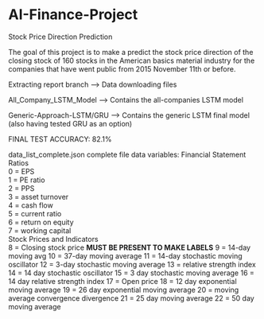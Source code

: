 # AI-Finance-Project
Stock Price Direction Prediction

The goal of this project is to make a predict the stock price direction of the closing stock of 160 stocks in the American basics material industry for the companies that have went public from 2015 November 11th or before.

Extracting report branch --> Data downloading files

All_Company_LSTM_Model --> Contains the all-companies LSTM model

Generic-Approach-LSTM/GRU --> Contains the generic LSTM final model (also having tested GRU as an option)

FINAL TEST ACCURACY: 82.1%

data_list_complete.json complete file data variables:
    Financial Statement Ratios  
        0 = EPS  
        1 = PE ratio  
        2 = PPS  
        3 = asset turnover  
        4 = cash flow  
        5 = current ratio  
        6 = return on equity  
        7 = working capital  
    Stock Prices and Indicators  
        8 = Closing stock price       **MUST BE PRESENT TO MAKE LABELS**
        9 = 14-day moving avg
        10 = 37-day moving average
        11 = 14-day stochastic moving oscillator
        12 = 3-day stochastic moving average
        13 = relative strength index
        14 = 14 day stochastic oscillator
        15 = 3 day stochastic moving average
        16 = 14 day relative strength index
        17 = Open price
        18 = 12 day exponential moving average
        19 = 26 day exponential moving average
        20 = moving average convergence divergence
        21 = 25 day moving average
        22 = 50 day moving average
